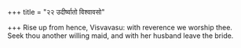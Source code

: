 +++
title = "२२ उदीर्ष्वातो विश्वावसो"

+++
Rise up from hence, Visvavasu: with reverence we worship thee.  
     Seek thou another willing maid, and with her husband leave the bride.